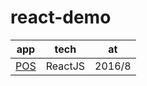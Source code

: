 # react-demo

app | tech | at
--- | --- | ---
[POS](https://rz12345.github.io/react-demo/wPOS) | ReactJS | 2016/8